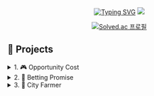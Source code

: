 
<!--
**kangho1117/kangho1117** is a ✨ _special_ ✨ repository because its `README.md` (this file) appears on your GitHub profile.

Here are some ideas to get you started:

- 🔭 I’m currently working on ...
- 👯 I’m looking to collaborate on ...
- 🤔 I’m looking for help with ...
- 💬 Ask me about ...
- 📫 How to reach me: ...
- 😄 Pronouns: ...
- ⚡ Fun fact: ...
-->
<div align="center">
<a href="https://git.io/typing-svg"><img src="https://readme-typing-svg.demolab.com?font=Fira+Code&pause=1000&random=false&width=435&lines=I%E2%80%99m+currently+learning...!" alt="Typing SVG" /></a>

<img src="https://capsule-render.vercel.app/api?type=waving&height=300&color=gradient&text=kangho's%20Github" />

[![Solved.ac
프로필](http://mazassumnida.wtf/api/v2/generate_badge?boj=kangho1117)](https://solved.ac/kangho1117)
</div>

## 

## 📁 Projects
<details>
  <summary>
     1. 🎮 Opportunity Cost
  </summary>
<br>
  
![001](https://github.com/cho-stone/Portfolio/assets/74195857/3a341f65-e0ee-4d67-8bcc-0af6e2731944)
>   
> 기획 및 제작: 배광호, 조석진
>   
> 장르: 비주얼 노벨, 로맨스, 청춘
>   
> 제작기간: 2017.9 ~ 2017.11
>   
> 내용: 인생에 이따금씩 찾아오는 선택의 순간, 그에 따라 달라지는 미래, 그리고 포기해야 하는 것들...

## 🛠 언어 및 도구
[TyranoBuilder Visual Novel Studio](https://tyranobuilder.com/)
## 🔗링크
https://github.com/kangho1117/Opportunity-Cost
<br><br>
</details>



<details>
  <summary>
2. 📱 Betting Promise
  </summary>
<br>
  
![002](https://github.com/cho-stone/Portfolio/assets/74195857/def44c79-acb5-4c7c-9b24-a94960c12783)
>
> 기획 및 제작: 배광호, 조석진
>
> 장르: 엔터테인먼트, 베팅, 약속
>
> 제작기간: 2023.06.20 ~ 2024.03.27
>
> 내용: 포인트를 베팅하고 친구와 약속(승부)를 겨루세요!
## 🛠 언어 및 도구
![Java](https://img.shields.io/badge/java-%23ED8B00.svg?style=for-the-badge&logo=openjdk&logoColor=white) ![Kotlin](https://img.shields.io/badge/kotlin-%237F52FF.svg?style=for-the-badge&logo=kotlin&logoColor=white) ![Android Studio](https://img.shields.io/badge/android%20studio-346ac1?style=for-the-badge&logo=android%20studio&logoColor=white) ![Firebase](https://img.shields.io/badge/firebase-a08021?style=for-the-badge&logo=firebase&logoColor=ffcd34) <img src="https://img.shields.io/badge/Naver-03C75A?style=for-the-badge&logo=Naver&logoColor=white">  <img src="https://img.shields.io/badge/Kakao-FFCD00?style=for-the-badge&logo=Kakao&logoColor=black">

## 🔗링크
https://github.com/kangho1117/Betting-promise
<br><br>
</details>


<details>
  <summary>
3. 📱 City Farmer
  </summary>
<br>

![제작 중입니다]()
>
> 기획 및 제작: 배광호, 황윤준, 김윤지
>
> 장르: 커뮤니티, 농장, 모니터링
>
> 제작기간: 2024.03.05 ~ 2024.06.20
>
> 내용: 
## 🛠 언어 및 도구
![Kotlin](https://img.shields.io/badge/kotlin-%237F52FF.svg?style=for-the-badge&logo=kotlin&logoColor=white) <img src="https://img.shields.io/badge/Python-3776AB?style=for-the-badge&logo=Python&logoColor=white">  ![Android Studio](https://img.shields.io/badge/android%20studio-346ac1?style=for-the-badge&logo=android%20studio&logoColor=white) ![Firebase](https://img.shields.io/badge/firebase-a08021?style=for-the-badge&logo=firebase&logoColor=ffcd34) <img src="https://img.shields.io/badge/Naver-03C75A?style=for-the-badge&logo=Naver&logoColor=white"> ![ChatGPT](https://img.shields.io/badge/chatGPT-74aa9c?style=for-the-badge&logo=openai&logoColor=white) ![Figma](https://img.shields.io/badge/figma-%23F24E1E.svg?style=for-the-badge&logo=figma&logoColor=white)

## 🔗링크
https://github.com/kangho1117/CityFarmer
<br><br>
</details>

